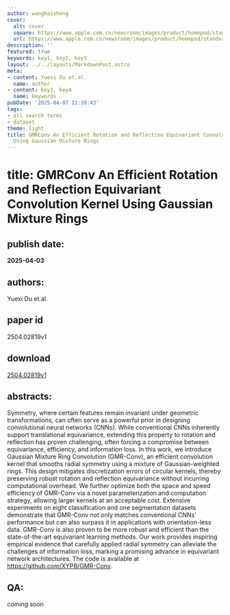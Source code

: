 ```yaml
---
author: wanghaisheng
cover:
  alt: cover
  square: https://www.apple.com.cn/newsroom/images/product/homepod/standard/Apple-HomePod-hero-230118_big.jpg.large_2x.jpg
  url: https://www.apple.com.cn/newsroom/images/product/homepod/standard/Apple-HomePod-hero-230118_big.jpg.large_2x.jpg
description: ''
featured: true
keywords: key1, key2, key3
layout: ../../layouts/MarkdownPost.astro
meta:
- content: Yuexi Du et.al.
  name: author
- content: key3, key4
  name: keywords
pubDate: '2025-04-07 11:39:43'
tags:
- all search terms
- dataset
theme: light
title: GMRConv An Efficient Rotation and Reflection Equivariant Convolution Kernel
  Using Gaussian Mixture Rings
---
```


# title: GMRConv An Efficient Rotation and Reflection Equivariant Convolution Kernel Using Gaussian Mixture Rings 
## publish date: 
**2025-04-03** 
## authors: 
  Yuexi Du et.al. 
## paper id
2504.02819v1
## download
[2504.02819v1](http://arxiv.org/abs/2504.02819v1)
## abstracts:
Symmetry, where certain features remain invariant under geometric transformations, can often serve as a powerful prior in designing convolutional neural networks (CNNs). While conventional CNNs inherently support translational equivariance, extending this property to rotation and reflection has proven challenging, often forcing a compromise between equivariance, efficiency, and information loss. In this work, we introduce Gaussian Mixture Ring Convolution (GMR-Conv), an efficient convolution kernel that smooths radial symmetry using a mixture of Gaussian-weighted rings. This design mitigates discretization errors of circular kernels, thereby preserving robust rotation and reflection equivariance without incurring computational overhead. We further optimize both the space and speed efficiency of GMR-Conv via a novel parameterization and computation strategy, allowing larger kernels at an acceptable cost. Extensive experiments on eight classification and one segmentation datasets demonstrate that GMR-Conv not only matches conventional CNNs' performance but can also surpass it in applications with orientation-less data. GMR-Conv is also proven to be more robust and efficient than the state-of-the-art equivariant learning methods. Our work provides inspiring empirical evidence that carefully applied radial symmetry can alleviate the challenges of information loss, marking a promising advance in equivariant network architectures. The code is available at https://github.com/XYPB/GMR-Conv.
## QA:
coming soon
